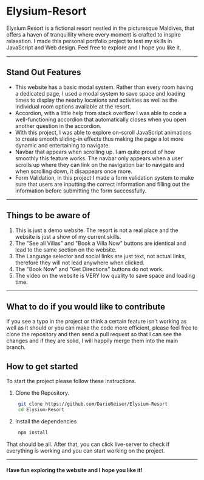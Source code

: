 # Elysium-Resort
Elysium Resort is a fictional resort nestled in the picturesque Maldives, that offers a haven of tranquillity where every moment is crafted to inspire relaxation. I made this personal portfolio project to test my skills in JavaScript and Web design. Feel free to explore and I hope you like it.

---

## Stand Out Features
+ This website has a basic modal system. Rather than every room having a dedicated page, I used a modal system to save space and loading times to display the nearby locations and activities as well as the individual room options available at the resort.
+ Accordion, with a little help from stack overflow I was able to code a well-functioning accordion that automatically closes when you open another question in the accordion.
+ With this project, I was able to explore on-scroll JavaScript animations to create smooth sliding-in effects thus making the page a lot more dynamic and entertaining to navigate.
+ Navbar that appears when scrolling up. I am quite proud of how smoothly this feature works. The navbar only appears when a user scrolls up where they can link on the navigation bar to navigate and when scrolling down, it disappears once more.
+ Form Validation, in this project I made a form validation system to make sure that users are inputting the correct information and filling out the information before submitting the form successfully.

---

## Things to be aware of
1. This is just a demo website. The resort is not a real place and the website is just a show of my current skills.
2. The "See all Villas" and "Book a Villa Now" buttons are identical and lead to the same section on the website.
3. The Language selector and social links are just text, not actual links, therefore they will not lead anywhere when clicked.
4. The "Book Now" and "Get Directions" buttons do not work.
5. The video on the website is VERY low quality to save space and loading time.

---

## What to do if you would like to contribute
If you see a typo in the project or think a certain feature isn't working as well as it should or you can make the code more efficient, please feel free to clone the repository and then send a pull request so that I can see the changes and if they are solid, I will happily merge them into the main branch.

## How to get started
To start the project please follow these instructions.

1. Clone the Repository.
   ```sh
    git clone https://github.com/DarioReiser/Elysium-Resort
    cd Elysium-Resort
    ```
2. Install the dependencies
   ```sh
    npm install
    ```

That should be all. After that, you can click live-server to check if everything is working and you can start working on the project.

---

#### Have fun exploring the website and I hope you like it!
